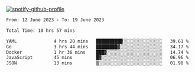 [![spotify-github-profile](https://spotify-github-profile.vercel.app/api/view?uid=313pysyt3uxkjdidtiuvzf7nrnnu&cover_image=true&theme=natemoo-re&show_offline=false&background_color=121212&interchange=false&bar_color=53b14f&bar_color_cover=false)](https://spotify-github-profile.vercel.app/api/view?uid=313pysyt3uxkjdidtiuvzf7nrnnu&redirect=true)

<!--START_SECTION:waka-->

```txt
From: 12 June 2023 - To: 19 June 2023

Total Time: 10 hrs 57 mins

YAML              4 hrs 20 mins   ██████████░░░░░░░░░░░░░░░   39.61 %
Go                3 hrs 44 mins   ████████▓░░░░░░░░░░░░░░░░   34.17 %
Docker            1 hr 36 mins    ███▓░░░░░░░░░░░░░░░░░░░░░   14.74 %
JavaScript        45 mins         █▓░░░░░░░░░░░░░░░░░░░░░░░   06.96 %
JSON              13 mins         ▒░░░░░░░░░░░░░░░░░░░░░░░░   01.98 %
```

<!--END_SECTION:waka-->